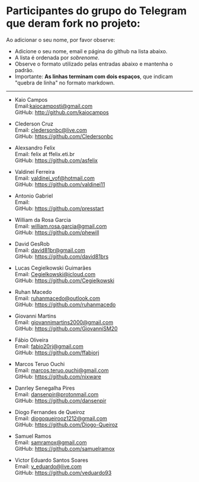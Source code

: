 # Participantes do grupo do Telegram que deram fork no projeto:

Ao adicionar o seu nome, por favor observe:

* Adicione o seu nome, email e página do github na lista abaixo.
* A lista é ordenada por *sobrenome*.
* Observe o formato utilizado pelas entradas abaixo e mantenha o padrão.
* Importante: **As linhas terminam com dois espaços**, que indicam "quebra de linha" no formato markdown.

---

- Kaio Campos  
Email:kaiocamposti@gmail.com  
GitHub: http://github.com/kaiocampos  

- Clederson Cruz  
Email: cledersonbc@live.com  
GitHub: https://github.com/Cledersonbc  

- Alexsandro Felix  
Email: felix at ffelix.eti.br  
GitHub: https://github.com/asfelix  

- Valdinei Ferreira  
Email: valdinei_vof@hotmail.com  
GitHub: https://github.com/valdinei11  

- Antonio Gabriel  
Email:  
GitHub: https://github.com/presstart  

- William da Rosa Garcia  
Email: william.rosa.garcia@gmail.com  
GitHub: https://github.com/phewill  

- David GesRob  
Email: david81br@gmail.com  
GitHub: https://github.com/david81brs  

- Lucas Cegielkowski Guimarães  
Email: Cegielkowski@icloud.com  
GitHub: https://github.com/Cegielkowski  

- Ruhan Macedo  
Email: ruhanmacedo@outlook.com  
GitHub: https://github.com/ruhanmacedo  

- Giovanni Martins  
Email: giovannimartins2000@gmail.com  
GitHub: https://github.com/GiovanniSM20  

- Fábio Oliveira  
Email: fabio20rj@gmail.com  
GitHub: https://github.com/ffabiorj  

- Marcos Teruo Ouchi  
Email: marcos.teruo.ouchi@gmail.com  
GitHub: https://github.com/nixware  

- Danrley Senegalha Pires  
Email: dansenpir@protonmail.com  
GitHub: https://github.com/dansenpir  

- Diogo Fernandes de Queiroz  
Email: diogoqueirooz1212@gmail.com  
GitHub: https://github.com/Diogo-Queiroz  

- Samuel Ramos  
Email: samramox@gmail.com  
GitHub: https://github.com/samuelramox  

- Victor Eduardo Santos Soares  
Email: v_eduardo@live.com  
GitHub: https://github.com/veduardo93  
